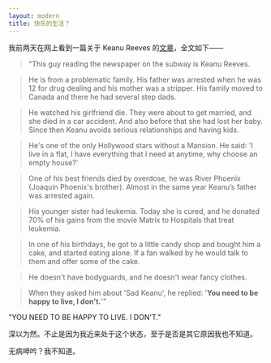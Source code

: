 ```yaml
---
layout: modern
title: 快乐的生活？
---
```


我前两天在网上看到一篇关于 Keanu Reeves 的[文章](http://dzoantheexplorer.tumblr.com/post/25289594782/this-guy-reading-the-newspaper-on-the-subway-is)，全文如下——

> "This guy reading the newspaper on the subway is Keanu Reeves.

> He is from a problematic family. His father was arrested when he was 12 for drug dealing and his mother was a stripper. His family moved to Canada and there he had several step dads.

> He watched his girlfriend die. They were about to get married, and she died in a car accident. And also before that she had lost her baby. Since then Keanu avoids serious relationships and having kids.

> He's one of the only Hollywood stars without a Mansion. He said: 'I live in a flat, I have everything that I need at anytime, why choose an empty house?'

> One of his best friends died by overdose, he was River Phoenix (Joaquin Phoenix's brother). Almost in the same year Keanu’s father was arrested again. 

> His younger sister had leukemia. Today she is cured, and he donated 70% of his gains from the movie Matrix to Hospitals that treat leukemia.

> In one of his birthdays, he got to a little candy shop and bought him a cake, and started eating alone. If a fan walked by he would talk to them and offer some of the cake.

> He doesn't have bodyguards, and he doesn't wear fancy clothes.

> When they asked him about 'Sad Keanu', he replied: '**You need to be happy to live, I don't.**'"

"YOU NEED TO BE HAPPY TO LIVE. I DON'T."

深以为然。不止是因为我近来处于这个状态，至于是否是其它原因我也不知道。

无病呻吟？我不知道。